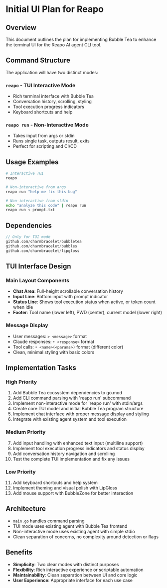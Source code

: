 # Initial UI Plan for Reapo

## Overview

This document outlines the plan for implementing Bubble Tea to enhance the terminal UI for the Reapo AI agent CLI tool.

## Command Structure

The application will have two distinct modes:

### `reapo` - TUI Interactive Mode
- Rich terminal interface with Bubble Tea
- Conversation history, scrolling, styling
- Tool execution progress indicators
- Keyboard shortcuts and help

### `reapo run` - Non-Interactive Mode  
- Takes input from args or stdin
- Runs single task, outputs result, exits
- Perfect for scripting and CI/CD

## Usage Examples

```bash
# Interactive TUI
reapo

# Non-interactive from args
reapo run "help me fix this bug"

# Non-interactive from stdin
echo "analyze this code" | reapo run
reapo run < prompt.txt
```

## Dependencies

```go
// Only for TUI mode
github.com/charmbracelet/bubbletea
github.com/charmbracelet/bubbles  
github.com/charmbracelet/lipgloss
```

## TUI Interface Design

### Main Layout Components
- **Chat Area**: Full-height scrollable conversation history
- **Input Line**: Bottom input with prompt indicator
- **Status Line**: Shows tool execution status when active, or token count when idle
- **Footer**: Tool name (lower left), PWD (center), current model (lower right)

### Message Display
- User messages: `> <message>` format
- Claude responses: `• <response>` format  
- Tool calls: `• <name>(<params>)` format (different color)
- Clean, minimal styling with basic colors

## Implementation Tasks

### High Priority
1. Add Bubble Tea ecosystem dependencies to go.mod
2. Add CLI command parsing with 'reapo run' subcommand
3. Implement non-interactive mode for 'reapo run' with stdin/args
4. Create core TUI model and initial Bubble Tea program structure
5. Implement chat interface with proper message display and styling
6. Integrate with existing agent system and tool execution

### Medium Priority
7. Add input handling with enhanced text input (multiline support)
8. Implement tool execution progress indicators and status display
9. Add conversation history navigation and scrolling
10. Test the complete TUI implementation and fix any issues

### Low Priority
11. Add keyboard shortcuts and help system
12. Implement theming and visual polish with LipGloss
13. Add mouse support with BubbleZone for better interaction

## Architecture

- `main.go` handles command parsing
- TUI mode uses existing agent with Bubble Tea frontend
- Non-interactive mode uses existing agent with simple stdio
- Clean separation of concerns, no complexity around detection or flags

## Benefits

- **Simplicity**: Two clear modes with distinct purposes
- **Flexibility**: Rich interactive experience or scriptable automation
- **Maintainability**: Clean separation between UI and core logic
- **User Experience**: Appropriate interface for each use case
